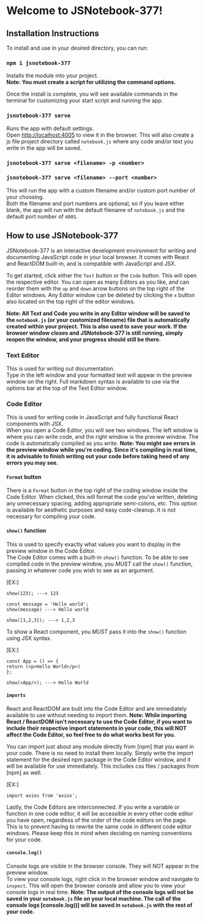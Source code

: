 # Welcome to JSNotebook-377!

## Installation Instructions

To install and use in your desired directory, you can run:

### `npm i jsnotebook-377`

Installs the module into your project.\
**Note: You must create a script for utilizing the command options.**

Once the install is complete, you will see available commands in the terminal for customizing your start script and running the app.

### `jsnotebook-377 serve`

Runs the app with default settings.\
Open [http://localhost:4005](http://localhost:4005) to view it in the browser.
This will also create a js file project directory called `notebook.js` where any code and/or text you write in the app will be saved.

### `jsnotebook-377 serve <filename> -p <number>`

### `jsnotebook-377 serve <filename> --port <number>`

This will run the app with a custom filename and/or custom port number of your choosing.\
Both the filename and port numbers are optional, so if you leave either blank, the app will run with the default filename of `notebook.js` and the default port number of `4005`.

## How to use JSNotebook-377

JSNotebook-377 is an interactive development environment for writing and documenting JavaScript code in your local browser.
It comes with React and ReactDOM built-in, and is compatible with JavaScript and JSX.

To get started, click either the `Text` button or the `Code` button. This will open the respective editor. You can open as many Editors as you like, and can reorder them with the `up` and `down` arrow buttons on the top right of the Editor windows. Any Editor window can be deleted by clicking the `x` button also located on the top right of the editor windows.

**Note: All Text and Code you write in any Editor window will be saved to the `notebook.js` (or your customized filename) file that is automatically created within your project. This is also used to save your work. If the browser window closes and JSNotebook-377 is still running, simply reopen the window, and your progress should still be there.**

### Text Editor

This is used for writing out documentation.\
 Type in the left window and your formatted text will appear in the preview window on the right. Full markdown syntax is available to use via the options bar at the top of the Text Editor window.

### Code Editor

This is used for writing code in JavaScript and fully functional React components with JSX.\
When you open a Code Editor, you will see two windows. The left window is where you can write code, and the right window is the preview window. The code is automatically compiled as you write.
**Note: You might see errors in the preview window while you're coding. Since it's compiling in real time, it is advisable to finish writing out your code before taking heed of any errors you may see.**

#### `Format` button

There is a `Format` button in the top right of the coding window inside the Code Editor. When clicked, this will format the code you've written, deleting any unnecessary spacing, adding appropriate semi-colons, etc. This option is available for aesthetic purposes and easy code-cleanup. It is not necessary for compiling your code.

#### `show()` function

This is used to specify exactly what values you want to display in the preview window in the Code Editor.\
The Code Editor comes with a built-in `show()` function. To be able to see compiled code in the preview window, you _MUST_ call the `show()` function, passing in whatever code you wish to see as an argument.

[EX:]

```
show(123); ---> 123
```

```
const message = 'Hello world';
show(message) ---> Hello world
```

```
show([1,2,3]); ---> 1,2,3
```

To show a React component, you _MUST_ pass it into the `show()` function using JSX syntax.

[EX:]

```
const App = () => {
return (<p>Hello World</p>)
};

show(<App/>); ---> Hello World
```

#### `imports`

React and ReactDOM are built into the Code Editor and are immediately available to use without needing to import them.
**Note: While importing React / ReactDOM isn't necessary to use the Code Editor, if you want to include their respective import statements in your code, this will NOT affect the Code Editor, so feel free to do what works best for you.**

You can import just about any module directly from [npm] that you want in your code. There is no need to install them locally. Simply write the import statement for the desired npm package in the Code Editor window, and it will be available for use immediately. This includes css files / packages from [npm] as well.

[EX:]

```
import axios from 'axios';
```

Lastly, the Code Editors are interconnected. If you write a variable or function in one code editor, it will be accessible in every other code editor you have open, regardless of the order of the code editors on the page. This is to prevent having to rewrite the same code in different code editor windows. Please keep this in mind when deciding on naming conventions for your code.

#### `console.log()`

Console logs are visible in the browser console. They will NOT appear in the preview window.\
To view your console logs, right click in the browser window and navigate to `inspect`. This will open the browser console and allow you to view your console logs in real time.
**Note: The output of the console logs will not be saved in your `notebook.js` file on your local machine. The call of the console logs [console.log()] will be saved in `notebook.js` with the rest of your code.**

```

```
